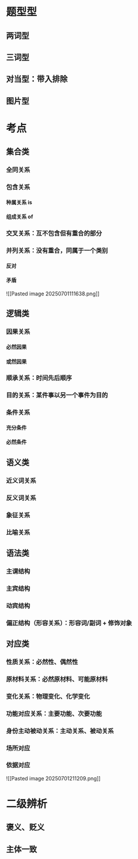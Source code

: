 # 题型型
## 两词型
## 三词型
## 对当型：带入排除
## 图片型
# 考点
## 集合类
### 全同关系
### 包含关系
#### 种属关系 is 
#### 组成关系 of 
### 交叉关系：互不包含但有重合的部分
### 并列关系：没有重合，同属于一个类别
#### 反对
#### 矛盾
![[Pasted image 20250701111638.png]]

## 逻辑类
### 因果关系
#### 必然因果
#### 或然因果
### 顺承关系：时间先后顺序
### 目的关系：某件事以另一个事件为目的
### 条件关系
#### 充分条件
#### 必然条件
## 语义类
### 近义词关系
### 反义词关系
### 象征关系
### 比喻关系
## 语法类
### 主谓结构
### 主宾结构
### 动宾结构
### 偏正结构（形容关系）：形容词/副词 + 修饰对象
## 对应类
### 性质关系：必然性、偶然性
### 原材料关系：必然原材料、可能原材料
### 变化关系：物理变化、化学变化
### 功能对应关系：主要功能、次要功能
### 身份主动被动关系：主动关系、被动关系
### 场所对应
### 依据对应
![[Pasted image 20250701211209.png]]

# 二级辨析
## 褒义、贬义
## 主体一致
